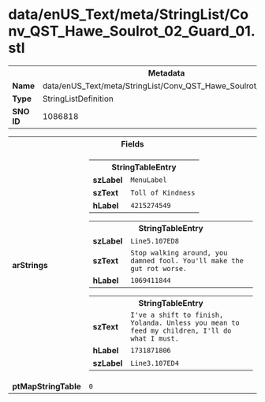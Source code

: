 <h1>data/enUS_Text/meta/StringList/Conv_QST_Hawe_Soulrot_02_Guard_01.stl</h1><table><tr><th colspan="100%">Metadata</th></tr><tr><td><b>Name</b></td><td>data/enUS_Text/meta/StringList/Conv_QST_Hawe_Soulrot_02_Guard_01.stl</td></tr><tr><td><b>Type</b></td><td>StringListDefinition</td></tr><tr><td><b>SNO ID</b></td><td>1086818</td></tr></table>

<table><tr><th colspan="100%">Fields</th></tr><tr><td><b>arStrings</b></td><td><table><tr><th colspan="100%">StringTableEntry</th></tr><tr><td><b>szLabel</b></td><td><code>MenuLabel</code></td></tr><tr><td><b>szText</b></td><td><code>Toll of Kindness</code></td></tr><tr><td><b>hLabel</b></td><td><code>4215274549</code></td></tr></table>


<table><tr><th colspan="100%">StringTableEntry</th></tr><tr><td><b>szLabel</b></td><td><code>Line5.107ED8</code></td></tr><tr><td><b>szText</b></td><td><code>Stop walking around, you damned fool. You'll make the gut rot worse.</code></td></tr><tr><td><b>hLabel</b></td><td><code>1069411844</code></td></tr></table>


<table><tr><th colspan="100%">StringTableEntry</th></tr><tr><td><b>szText</b></td><td><code>I've a shift to finish, Yolanda. Unless you mean to feed my children, I'll do what I must.</code></td></tr><tr><td><b>hLabel</b></td><td><code>1731871806</code></td></tr><tr><td><b>szLabel</b></td><td><code>Line3.107ED4</code></td></tr></table>


</td></tr><tr><td><b>ptMapStringTable</b></td><td><code>0</code></td></tr></table>

